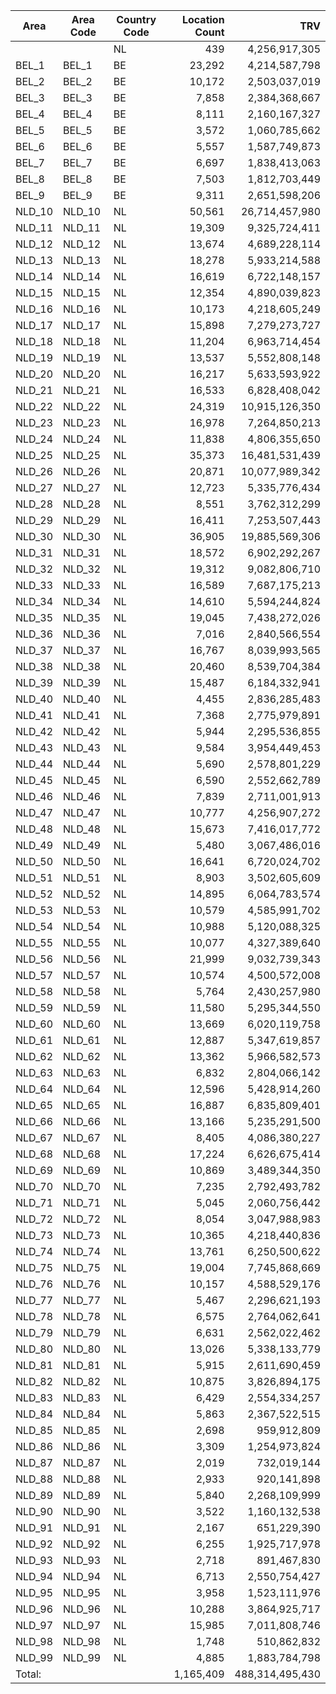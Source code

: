 | Area | Area Code | Country Code | Location Count | TRV |
|---|---|---|---:|---:|
|  |  | NL | 439 | 4,256,917,305 |
| BEL_1 | BEL_1 | BE | 23,292 | 4,214,587,798 |
| BEL_2 | BEL_2 | BE | 10,172 | 2,503,037,019 |
| BEL_3 | BEL_3 | BE | 7,858 | 2,384,368,667 |
| BEL_4 | BEL_4 | BE | 8,111 | 2,160,167,327 |
| BEL_5 | BEL_5 | BE | 3,572 | 1,060,785,662 |
| BEL_6 | BEL_6 | BE | 5,557 | 1,587,749,873 |
| BEL_7 | BEL_7 | BE | 6,697 | 1,838,413,063 |
| BEL_8 | BEL_8 | BE | 7,503 | 1,812,703,449 |
| BEL_9 | BEL_9 | BE | 9,311 | 2,651,598,206 |
| NLD_10 | NLD_10 | NL | 50,561 | 26,714,457,980 |
| NLD_11 | NLD_11 | NL | 19,309 | 9,325,724,411 |
| NLD_12 | NLD_12 | NL | 13,674 | 4,689,228,114 |
| NLD_13 | NLD_13 | NL | 18,278 | 5,933,214,588 |
| NLD_14 | NLD_14 | NL | 16,619 | 6,722,148,157 |
| NLD_15 | NLD_15 | NL | 12,354 | 4,890,039,823 |
| NLD_16 | NLD_16 | NL | 10,173 | 4,218,605,249 |
| NLD_17 | NLD_17 | NL | 15,898 | 7,279,273,727 |
| NLD_18 | NLD_18 | NL | 11,204 | 6,963,714,454 |
| NLD_19 | NLD_19 | NL | 13,537 | 5,552,808,148 |
| NLD_20 | NLD_20 | NL | 16,217 | 5,633,593,922 |
| NLD_21 | NLD_21 | NL | 16,533 | 6,828,408,042 |
| NLD_22 | NLD_22 | NL | 24,319 | 10,915,126,350 |
| NLD_23 | NLD_23 | NL | 16,978 | 7,264,850,213 |
| NLD_24 | NLD_24 | NL | 11,838 | 4,806,355,650 |
| NLD_25 | NLD_25 | NL | 35,373 | 16,481,531,439 |
| NLD_26 | NLD_26 | NL | 20,871 | 10,077,989,342 |
| NLD_27 | NLD_27 | NL | 12,723 | 5,335,776,434 |
| NLD_28 | NLD_28 | NL | 8,551 | 3,762,312,299 |
| NLD_29 | NLD_29 | NL | 16,411 | 7,253,507,443 |
| NLD_30 | NLD_30 | NL | 36,905 | 19,885,569,306 |
| NLD_31 | NLD_31 | NL | 18,572 | 6,902,292,267 |
| NLD_32 | NLD_32 | NL | 19,312 | 9,082,806,710 |
| NLD_33 | NLD_33 | NL | 16,589 | 7,687,175,213 |
| NLD_34 | NLD_34 | NL | 14,610 | 5,594,244,824 |
| NLD_35 | NLD_35 | NL | 19,045 | 7,438,272,026 |
| NLD_36 | NLD_36 | NL | 7,016 | 2,840,566,554 |
| NLD_37 | NLD_37 | NL | 16,767 | 8,039,993,565 |
| NLD_38 | NLD_38 | NL | 20,460 | 8,539,704,384 |
| NLD_39 | NLD_39 | NL | 15,487 | 6,184,332,941 |
| NLD_40 | NLD_40 | NL | 4,455 | 2,836,285,483 |
| NLD_41 | NLD_41 | NL | 7,368 | 2,775,979,891 |
| NLD_42 | NLD_42 | NL | 5,944 | 2,295,536,855 |
| NLD_43 | NLD_43 | NL | 9,584 | 3,954,449,453 |
| NLD_44 | NLD_44 | NL | 5,690 | 2,578,801,229 |
| NLD_45 | NLD_45 | NL | 6,590 | 2,552,662,789 |
| NLD_46 | NLD_46 | NL | 7,839 | 2,711,001,913 |
| NLD_47 | NLD_47 | NL | 10,777 | 4,256,907,272 |
| NLD_48 | NLD_48 | NL | 15,673 | 7,416,017,772 |
| NLD_49 | NLD_49 | NL | 5,480 | 3,067,486,016 |
| NLD_50 | NLD_50 | NL | 16,641 | 6,720,024,702 |
| NLD_51 | NLD_51 | NL | 8,903 | 3,502,605,609 |
| NLD_52 | NLD_52 | NL | 14,895 | 6,064,783,574 |
| NLD_53 | NLD_53 | NL | 10,579 | 4,585,991,702 |
| NLD_54 | NLD_54 | NL | 10,988 | 5,120,088,325 |
| NLD_55 | NLD_55 | NL | 10,077 | 4,327,389,640 |
| NLD_56 | NLD_56 | NL | 21,999 | 9,032,739,343 |
| NLD_57 | NLD_57 | NL | 10,574 | 4,500,572,008 |
| NLD_58 | NLD_58 | NL | 5,764 | 2,430,257,980 |
| NLD_59 | NLD_59 | NL | 11,580 | 5,295,344,550 |
| NLD_60 | NLD_60 | NL | 13,669 | 6,020,119,758 |
| NLD_61 | NLD_61 | NL | 12,887 | 5,347,619,857 |
| NLD_62 | NLD_62 | NL | 13,362 | 5,966,582,573 |
| NLD_63 | NLD_63 | NL | 6,832 | 2,804,066,142 |
| NLD_64 | NLD_64 | NL | 12,596 | 5,428,914,260 |
| NLD_65 | NLD_65 | NL | 16,887 | 6,835,809,401 |
| NLD_66 | NLD_66 | NL | 13,166 | 5,235,291,500 |
| NLD_67 | NLD_67 | NL | 8,405 | 4,086,380,227 |
| NLD_68 | NLD_68 | NL | 17,224 | 6,626,675,414 |
| NLD_69 | NLD_69 | NL | 10,869 | 3,489,344,350 |
| NLD_70 | NLD_70 | NL | 7,235 | 2,792,493,782 |
| NLD_71 | NLD_71 | NL | 5,045 | 2,060,756,442 |
| NLD_72 | NLD_72 | NL | 8,054 | 3,047,988,983 |
| NLD_73 | NLD_73 | NL | 10,365 | 4,218,440,836 |
| NLD_74 | NLD_74 | NL | 13,761 | 6,250,500,622 |
| NLD_75 | NLD_75 | NL | 19,004 | 7,745,868,669 |
| NLD_76 | NLD_76 | NL | 10,157 | 4,588,529,176 |
| NLD_77 | NLD_77 | NL | 5,467 | 2,296,621,193 |
| NLD_78 | NLD_78 | NL | 6,575 | 2,764,062,641 |
| NLD_79 | NLD_79 | NL | 6,631 | 2,562,022,462 |
| NLD_80 | NLD_80 | NL | 13,026 | 5,338,133,779 |
| NLD_81 | NLD_81 | NL | 5,915 | 2,611,690,459 |
| NLD_82 | NLD_82 | NL | 10,875 | 3,826,894,175 |
| NLD_83 | NLD_83 | NL | 6,429 | 2,554,334,257 |
| NLD_84 | NLD_84 | NL | 5,863 | 2,367,522,515 |
| NLD_85 | NLD_85 | NL | 2,698 | 959,912,809 |
| NLD_86 | NLD_86 | NL | 3,309 | 1,254,973,824 |
| NLD_87 | NLD_87 | NL | 2,019 | 732,019,144 |
| NLD_88 | NLD_88 | NL | 2,933 | 920,141,898 |
| NLD_89 | NLD_89 | NL | 5,840 | 2,268,109,999 |
| NLD_90 | NLD_90 | NL | 3,522 | 1,160,132,538 |
| NLD_91 | NLD_91 | NL | 2,167 | 651,229,390 |
| NLD_92 | NLD_92 | NL | 6,255 | 1,925,717,978 |
| NLD_93 | NLD_93 | NL | 2,718 | 891,467,830 |
| NLD_94 | NLD_94 | NL | 6,713 | 2,550,754,427 |
| NLD_95 | NLD_95 | NL | 3,958 | 1,523,111,976 |
| NLD_96 | NLD_96 | NL | 10,288 | 3,864,925,717 |
| NLD_97 | NLD_97 | NL | 15,985 | 7,011,808,746 |
| NLD_98 | NLD_98 | NL | 1,748 | 510,862,832 |
| NLD_99 | NLD_99 | NL | 4,885 | 1,883,784,798 |
| Total: |  |  | 1,165,409 | 488,314,495,430 |